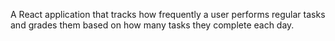A React application that tracks how frequently a user performs regular tasks and grades them based on how many tasks they complete each day.
